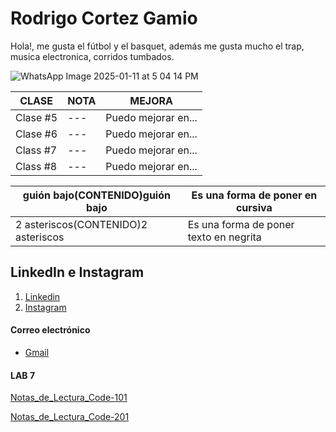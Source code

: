 # Rodrigo Cortez Gamio
Hola!, me gusta el fútbol y el basquet, además me gusta mucho el trap, musica electronica, corridos tumbados.

![WhatsApp Image 2025-01-11 at 5 04 14 PM](https://github.com/user-attachments/assets/8057211e-dd6a-4b68-acd4-335fe1b92041)

| CLASE | NOTA | MEJORA |
| --- | --- | --- |
| Clase #5 | --- | Puedo mejorar en... |
| Clase #6 | --- | Puedo mejorar en... |
| Class #7 | --- | Puedo mejorar en... |
| Class #8 | --- | Puedo mejorar en... |

| guión bajo(CONTENIDO)guión bajo | Es una forma de poner en cursiva |
| --- | --- |
| 2 asteriscos(CONTENIDO)2 asteriscos | Es una forma de poner texto en negrita |

## LinkedIn e Instagram

1. [Linkedin]()
2. [Instagram](https://www.instagram.com/rod__cg13/?hl=es)

#### Correo electrónico
- [Gmail](mailto:sobekmc1312@gmail.com)

#### LAB 7

[Notas_de_Lectura_Code-101](https://github.com/RodriCG013/reading-notes/tree/main/Notas%20de%20lectura%20-%20Code%20101)

[Notas_de_Lectura_Code-201](https://github.com/RodriCG013/reading-notes/tree/main/Notas%20de%20lectura%20-%20Code%20201)

